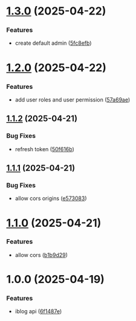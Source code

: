 # [1.3.0](https://github.com/samaelpola/iblog-api/compare/v1.2.0...v1.3.0) (2025-04-22)


### Features

* create default admin ([5fc8efb](https://github.com/samaelpola/iblog-api/commit/5fc8efb0b94cede6c7f50f698fd16cb1cc536fbe))

# [1.2.0](https://github.com/samaelpola/iblog-api/compare/v1.1.2...v1.2.0) (2025-04-22)


### Features

* add user roles and user permission ([57a69ae](https://github.com/samaelpola/iblog-api/commit/57a69ae649adbec60eb3d0bd870934aae55abcb9))

## [1.1.2](https://github.com/samaelpola/iblog-api/compare/v1.1.1...v1.1.2) (2025-04-21)


### Bug Fixes

* refresh token ([50f616b](https://github.com/samaelpola/iblog-api/commit/50f616bb636f26b9649f11c85e1668731240aa9b))

## [1.1.1](https://github.com/samaelpola/iblog-api/compare/v1.1.0...v1.1.1) (2025-04-21)


### Bug Fixes

* allow cors origins ([e573083](https://github.com/samaelpola/iblog-api/commit/e57308316859256f373a142ae206d7c3ae8aa644))

# [1.1.0](https://github.com/samaelpola/iblog-api/compare/v1.0.0...v1.1.0) (2025-04-21)


### Features

* allow cors ([b1b9d29](https://github.com/samaelpola/iblog-api/commit/b1b9d291aa1b98649a6d3f3b545f3af093d7492c))

# 1.0.0 (2025-04-19)


### Features

* iblog api ([6f1487e](https://github.com/samaelpola/iblog-api/commit/6f1487ee147086439b64485bc1bd63149481ed96))

